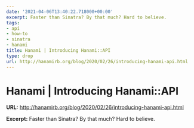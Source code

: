 ```yaml
---
date: '2021-04-06T13:40:22.718000+00:00'
excerpt: Faster than Sinatra? By that much? Hard to believe.
tags:
- api
- how-to
- sinatra
- hanami
title: Hanami | Introducing Hanami::API
type: drop
url: http://hanamirb.org/blog/2020/02/26/introducing-hanami-api.html
---
```


# Hanami | Introducing Hanami::API

**URL:** http://hanamirb.org/blog/2020/02/26/introducing-hanami-api.html

**Excerpt:** Faster than Sinatra? By that much? Hard to believe.
